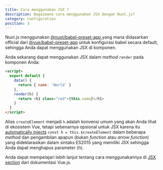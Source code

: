 ```yaml
---
title: Cara menggunakan JSX ?
description: Bagaimana cara menggunakan JSX dengan Nuxt.js?
category: configuration
position: 3
---
```


Nuxt.js menggunakan [@nuxt/babel-preset-app](https://github.com/nuxt/nuxt.js/tree/dev/packages/babel-preset-app),yang mana didasarkan official dari [@vue/babel-preset-app](https://github.com/vuejs/vue-cli/tree/dev/packages/%40vue/babel-preset-app) untuk konfigurasi babel secara default, sehingga Anda dapat menggunakan JSX di komponen.



Anda sekarang dapat menggunakan JSX dalam *method* `render` pada komponen Anda:

```html
<script>
  export default {
    data() {
      return { name: 'World' }
    },
    render(h) {
      return <h1 class="red">{this.name}</h1>
    }
  }
</script>
```

<div class="Alert Alert--orange">

Alias `createElement` menjadi `h` adalah konvensi umum yang akan Anda lihat di ekosistem Vue,  tetapi sebenarnya opsional untuk JSX karena itu [automatically injects](https://github.com/vuejs/babel-plugin-transform-vue-jsx#h-auto-injection) `const h = this.$createElement` dalam beberapa *method* dan pengambilan apapun (bukan *function* atau *arrow function*) yang dideklarasikan dalam sintaks ES2015 yang memiliki JSX sehingga Anda dapat menghapus parameter (h).

</div>

Anda dapat mempelajari lebih lanjut tentang cara menggunakannya di [JSX section](https://vuejs.org/v2/guide/render-function.html#JSX) dari dokumentasi Vue.js.
